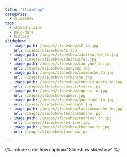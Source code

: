 ```yaml
---
title: "Slideshow"
categories:
  - slideshow
tags:
  - staked-plains
  - palo-duro
  - history
slideshow:
  - image_path: /images/slideshow/42_tn.jpg
    url: /images/slideshow/42.jpg
  - image_path: /images/slideshow/adairswife3_tn.jpg
    url: /images/slideshow/adairswife3.jpg
  - image_path: /images/slideshow/caonyon2_tn.jpg
    url: /images/slideshow/caonyon2.jpg
  - image_path: /images/slideshow/commanche_tn.jpg
    url: /images/slideshow/commanche.jpg
  - image_path: /images/slideshow/conquistadors_tn.jpg
    url: /images/slideshow/conquistadors.jpg
  - image_path: /images/slideshow/equess_tn.jpg
    url: /images/slideshow/equess.jpg
  - image_path: /images/slideshow/goodnight_tn.jpg
    url: /images/slideshow/goodnight.jpg
  - image_path: /images/slideshow/lastcommanche_tn.jpg
    url: /images/slideshow/lastcommanche.jpg
  - image_path: /images/slideshow/redriver_tn.jpg
    url: /images/slideshow/redriver.jpg
  - image_path: /images/slideshow/thennow_tn.jpg
    url: /images/slideshow/thennow.jpg    

---
```


{% include slideshow caption="Slideshow slideshow" %}
